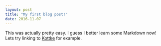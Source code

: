 ```yaml
---
layout: post
title: "My first blog post!"
date: 2016-11-07
---
```


This was actually pretty easy. I guess I better learn some Markdown now! Lets try linking to [Kottke](http://kottke.org) for example.
